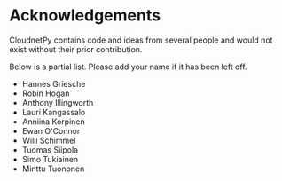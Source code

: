 # Acknowledgements

CloudnetPy contains code and ideas from several people and would
not exist without their prior contribution.

Below is a partial list. Please add your name if it has been left off.

- Hannes Griesche
- Robin Hogan
- Anthony Illingworth
- Lauri Kangassalo
- Anniina Korpinen
- Ewan O'Connor
- Willi Schimmel
- Tuomas Siipola
- Simo Tukiainen
- Minttu Tuononen
